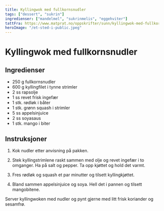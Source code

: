 ```yaml
---
title: Kyllingwok med fullkornsnudler
tags: ["dessert", "sukrin"]
ingredienser: ["mandelmel", "sukrinmelis", "eggehviter"]
tattFra: https://www.matprat.no/oppskrifter/sunn/kyllingwok-med-fullkornsnudler/
heroImage: "/et-sted-i-public.jpeg"
---
```


# Kyllingwok med fullkornsnudler

## Ingredienser

- 250 g fullkornsnudler
- 600 g kyllingfilet i tynne strimler
- 2 ss rapsolje
- 1 ss revet frisk ingefær
- 1 stk. rødløk i båter
- 1 stk. grønn squash i strimler
- 5 ss appelsinjuice
- 2 ss soyasaus
- 1 stk. mango i biter

## Instruksjoner

1. Kok nudler etter anvisning på pakken.

2. Stek kyllingstrimlene raskt sammen med olje og revet ingefær i to omganger. Ha på salt og pepper. Ta opp kjøttet og hold det varmt.

3. Fres rødløk og squash et par minutter og tilsett kyllingkjøttet.

4. Bland sammen appelsinjuice og soya. Hell det i pannen og tilsett mangobitene.

Server kyllingwoken med nudler og pynt gjerne med litt frisk koriander og sesamfrø.
